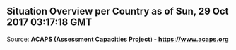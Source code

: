 ## Situation Overview per Country as of Sun, 29 Oct 2017 03:17:18 GMT

Source: **ACAPS (Assessment Capacities Project) - https://www.acaps.org**
